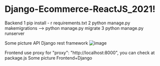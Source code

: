 # Django-Ecommerce-ReactJS_2021!
Backend 
1 pip install - r requirements.txt
2 python manage.py makemigrations --> python manage.py migrate
3 python manage.py runserver

Some picture API Django rest framework
![image](https://user-images.githubusercontent.com/20927103/143423623-93deab79-f37f-4ce4-8a27-be43ca5c8e3c.png)

Frontend use proxy for "proxy": "http://localhost:8000", you can check at package.js
Some picture Frontend+Django

